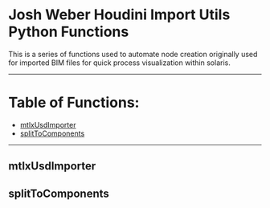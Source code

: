 # Josh Weber Houdini Import Utils Python Functions

This is a series of functions used to automate node creation originally used for imported BIM files for quick process visualization within solaris. 

---

# Table of Functions:
- [mtlxUsdImporter](#mtlxUsdImporter)
- [splitToComponents](#splitToComponents)

---

## mtlxUsdImporter

## splitToComponents

